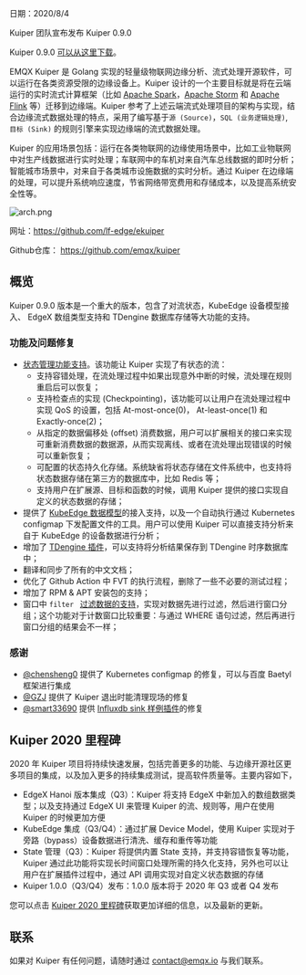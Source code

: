 日期：2020/8/4

Kuiper 团队宣布发布 Kuiper 0.9.0

Kuiper 0.9.0 [可以从这里下载](https://github.com/emqx/kuiper/releases/tag/0.9.0)。

EMQX Kuiper 是 Golang 实现的轻量级物联网边缘分析、流式处理开源软件，可以运行在各类资源受限的边缘设备上。Kuiper 设计的一个主要目标就是将在云端运行的实时流式计算框架（比如 [Apache Spark](https://spark.apache.org/)，[Apache Storm](https://storm.apache.org/) 和 [Apache Flink](https://flink.apache.org/) 等）迁移到边缘端。Kuiper 参考了上述云端流式处理项目的架构与实现，结合边缘流式数据处理的特点，采用了编写基于`源 (Source)`，`SQL (业务逻辑处理)`, `目标 (Sink)` 的规则引擎来实现边缘端的流式数据处理。

Kuiper 的应用场景包括：运行在各类物联网的边缘使用场景中，比如工业物联网中对生产线数据进行实时处理；车联网中的车机对来自汽车总线数据的即时分析；智能城市场景中，对来自于各类城市设施数据的实时分析。通过 Kuiper 在边缘端的处理，可以提升系统响应速度，节省网络带宽费用和存储成本，以及提高系统安全性等。

![arch.png](https://assets.emqx.com/images/bcd3fbfb96709c8dd747b0bd6bcaec79.png)

网址：https://github.com/lf-edge/ekuiper

Github仓库： https://github.com/emqx/kuiper

## 概览

Kuiper 0.9.0 版本是一个重大的版本，包含了对流状态，KubeEdge 设备模型接入、 EdgeX 数组类型支持和 TDengine 数据库存储等大功能的支持。

### 功能及问题修复

- [状态管理功能支持](https://github.com/emqx/kuiper/blob/develop/docs/zh_CN/rules/state_and_fault_tolerance.md)。该功能让 Kuiper 实现了有状态的流：
  - 支持容错处理，在流处理过程中如果出现意外中断的时候，流处理在规则重启后可以恢复；
  - 支持检查点的实现 (Checkpointing)，该功能可以让用户在流处理过程中实现 QoS 的设置，包括 At-most-once(0)， At-least-once(1) 和 Exactly-once(2)；
  - 从指定的数据偏移处 (offset) 消费数据，用户可以扩展相关的接口来实现可重新消费数据的数据源，从而实现离线、或者在流处理出现错误的时候可以重新恢复；
  - 可配置的状态持久化存储。系统缺省将状态存储在文件系统中，也支持将状态数据存储在第三方的数据库中，比如 Redis 等；
  - 支持用户在扩展源、目标和函数的时候，调用 Kuiper 提供的接口实现自定义的状态数据的存储；
- 提供了 [KubeEdge 数据模型](https://github.com/emqx/kuiper/blob/develop/docs/en_US/rules/sources/mqtt.md#kubeedgeversion)的接入支持，以及一个自动执行通过 Kubernetes configmap 下发配置文件的工具。用户可以使用 Kuiper 可以直接支持分析来自于 KubeEdge 的设备数据进行分析；
- 增加了 [TDengine 插件](https://github.com/emqx/kuiper/blob/master/docs/zh_CN/plugins/sinks/taos.md)，可以支持将分析结果保存到 TDengine 时序数据库中；
- 翻译和同步了所有的中文文档；
- 优化了 Github Action 中 FVT 的执行流程，删除了一些不必要的测试过程；
- 增加了 RPM & APT 安装包的支持；
- 窗口中 `filter ` [过滤数据的支持](https://github.com/emqx/kuiper/blob/cfbdf6503e7e63e0680d038cb06aece0415f91a0/docs/en_US/sqls/windows.md#filter-window-inputs)，实现对数据先进行过滤，然后进行窗口分组；这个功能对于计数窗口比较重要：与通过 WHERE 语句过滤，然后再进行窗口分组的结果会不一样；

### 感谢

- [@chensheng0](https://github.com/emqx/kuiper/commits?author=chensheng0) 提供了 Kubernetes configmap 的修复，可以与百度 Baetyl 框架进行集成
- [@GZJ](https://github.com/emqx/kuiper/commits?author=GZJ) 提供了 Kuiper 退出时能清理现场的修复
- [@smart33690](https://github.com/smart33690) 提供 [Influxdb sink 样例插件](https://github.com/emqx/kuiper/blob/master/docs/zh_CN/plugins/sinks/influxdb.md)的修复

## Kuiper 2020 里程碑

2020 年 Kuiper 项目将持续快速发展，包括完善更多的功能、与边缘开源社区更多项目的集成，以及加入更多的持续集成测试，提高软件质量等。主要内容如下，

- EdgeX Hanoi 版本集成（Q3）：Kuiper 将支持 EdgeX 中新加入的数组数据类型；以及支持通过 EdgeX UI 来管理 Kuiper 的流、规则等，用户在使用 Kuiper 的时候更加方便
- KubeEdge 集成（Q3/Q4）：通过扩展 Device Model，使用 Kuiper 实现对于旁路（bypass）设备数据进行清洗、缓存和重传等功能
- State 管理（Q3）：Kuiper 将提供内置 State 支持，并支持容错恢复等功能，Kuiper 通过此功能将实现长时间窗口处理所需的持久化支持，另外也可以让用户在扩展插件过程中，通过 API 调用实现对自定义状态数据的存储
- Kuiper 1.0.0（Q3/Q4）发布：1.0.0 版本将于 2020 年 Q3 或者 Q4 发布

您可以点击 [Kuiper 2020 里程碑](https://github.com/emqx/kuiper/projects/1)获取更加详细的信息，以及最新的更新。

## 联系

如果对 Kuiper 有任何问题，请随时通过 contact@emqx.io 与我们联系。
